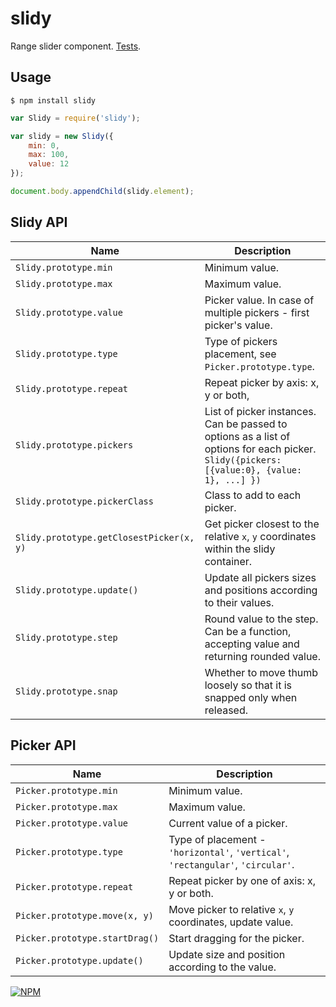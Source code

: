 # slidy

Range slider component. [Tests](TODO).

## Usage

`$ npm install slidy`

```js
var Slidy = require('slidy');

var slidy = new Slidy({
	min: 0,
	max: 100,
	value: 12
});

document.body.appendChild(slidy.element);
```

## Slidy API

| Name | Description |
|---|---|
| `Slidy.prototype.min` | Minimum value. |
| `Slidy.prototype.max` | Maximum value. |
| `Slidy.prototype.value` | Picker value. In case of multiple pickers - first picker's value. |
| `Slidy.prototype.type` | Type of pickers placement, see `Picker.prototype.type`. |
| `Slidy.prototype.repeat` | Repeat picker by axis: x, y or both, |
| `Slidy.prototype.pickers` | List of picker instances. Can be passed to options as a list of options for each picker. `Slidy({pickers: [{value:0}, {value: 1}, ...] })` |
| `Slidy.prototype.pickerClass` | Class to add to each picker. |
| `Slidy.prototype.getClosestPicker(x, y)` | Get picker closest to the relative `x`, `y` coordinates within the slidy container. |
| `Slidy.prototype.update()` | Update all pickers sizes and positions according to their values. |
| `Slidy.prototype.step` | Round value to the step. Can be a function, accepting value and returning rounded value. |
| `Slidy.prototype.snap` | Whether to move thumb loosely so that it is snapped only when released. |


## Picker API

| Name | Description |
|---|---|
| `Picker.prototype.min` | Minimum value. |
| `Picker.prototype.max` | Maximum value. |
| `Picker.prototype.value` | Current value of a picker. |
| `Picker.prototype.type` | Type of placement - `'horizontal'`, `'vertical'`, `'rectangular'`, `'circular'`. |
| `Picker.prototype.repeat` | Repeat picker by one of axis: x, y or both. |
| `Picker.prototype.move(x, y)` | Move picker to relative `x`, `y` coordinates, update value. |
| `Picker.prototype.startDrag()` | Start dragging for the picker. |
| `Picker.prototype.update()` | Update size and position according to the value. |


[![NPM](https://nodei.co/npm/slidy.png?downloads=true&downloadRank=true&stars=true)](https://nodei.co/npm/slidy/)